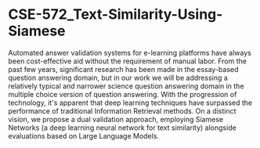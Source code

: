 # CSE-572_Text-Similarity-Using-Siamese
Automated answer validation systems for e-learning
platforms have always been cost-effective aid without
the requirement of manual labor. From the past few
years, significant research has been made in the
essay-based question answering domain, but in our
work we will be addressing a relatively typical and
narrower science question answering domain in the
multiple choice version of question answering. With
the progression of technology, it's apparent that deep
learning techniques have surpassed the performance
of traditional Information Retrieval methods. On a
distinct vision, we propose a dual validation
approach, employing Siamese Networks (a deep
learning neural network for text similarity) alongside
evaluations based on Large Language Models.
